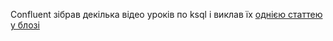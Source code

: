 Confluent зібрав декілька відео уроків по ksql і виклав їх [однією статтею у блозі](https://www.confluent.io/blog/ksqldb-architecture-and-advanced-features/)